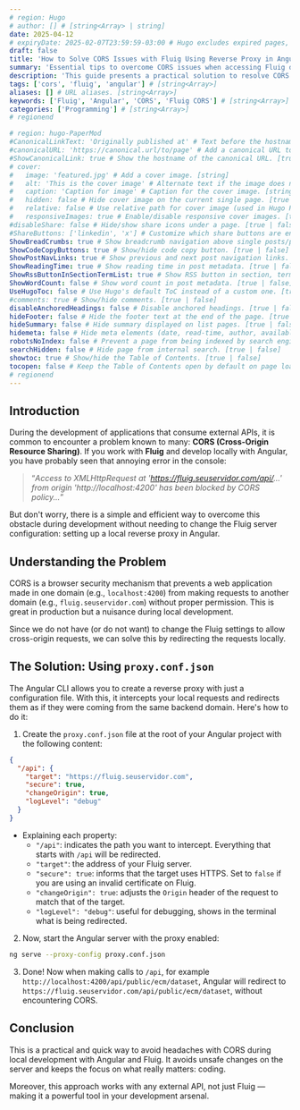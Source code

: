 ```yaml
---
# region: Hugo
# author: [] # [string<Array> | string]
date: 2025-04-12
# expiryDate: 2025-02-07T23:59:59-03:00 # Hugo excludes expired pages, use `--buildExpired` to include them
draft: false
title: 'How to Solve CORS Issues with Fluig Using Reverse Proxy in Angular'
summary: 'Essential tips to overcome CORS issues when accessing Fluig during local development with Angular, using reverse proxy with `proxy.conf.json`.' # Refer to: 'https://gohugo.io/content-management/summaries/'
description: 'This guide presents a practical solution to resolve CORS errors when consuming the Fluig API in a local environment with Angular. By configuring a reverse proxy with `proxy.conf.json`, it is possible to redirect requests and avoid the need to change server settings. The practices discussed here are also applicable to other external APIs facing the same problem.'
tags: ['cors', 'fluig', 'angular'] # [string<Array>]
aliases: [] # URL aliases. [string<Array>]
keywords: ['Fluig', 'Angular', 'CORS', 'Fluig CORS'] # [string<Array>]
categories: ['Programming'] # [string<Array>]
# regionend

# region: hugo-PaperMod
#CanonicalLinkText: 'Originally published at' # Text before the hostname of the canonical URL. [string]
#canonicalURL: 'https://canonical.url/to/page' # Add a canonical URL to posts. [string]
#ShowCanonicalLink: true # Show the hostname of the canonical URL. [true | false]
# cover:
#   image: 'featured.jpg' # Add a cover image. [string]
#   alt: 'This is the cover image' # Alternate text if the image does not load. [string]
#   caption: 'Caption for image' # Caption for the cover image. [string]
#   hidden: false # Hide cover image on the current single page. [true | false]
#   relative: false # Use relative path for cover image (used in Hugo Page Bundles). [true | false]
#   responsiveImages: true # Enable/disable responsive cover images. [true | false]
#disableShare: false # Hide/show share icons under a page. [true | false]
#ShareButtons: ['linkedin', 'x'] # Customize which share buttons are enabled on the page. [list]
ShowBreadCrumbs: true # Show breadcrumb navigation above single posts/pages. [true | false]
ShowCodeCopyButtons: true # Show/hide code copy button. [true | false]
ShowPostNavLinks: true # Show previous and next post navigation links. [true | false]
ShowReadingTime: true # Show reading time in post metadata. [true | false]
ShowRssButtonInSectionTermList: true # Show RSS button in section, term, and list pages. [true | false]
ShowWordCount: false # Show word count in post metadata. [true | false]
UseHugoToc: false # Use Hugo's default ToC instead of a custom one. [true | false]
#comments: true # Show/hide comments. [true | false]
disableAnchoredHeadings: false # Disable anchored headings. [true | false]
hideFooter: false # Hide the footer text at the end of the page. [true | false]
hideSummary: false # Hide summary displayed on list pages. [true | false]
hidemeta: false # Hide meta elements (date, read-time, author, available translations). [true | false]
robotsNoIndex: false # Prevent a page from being indexed by search engines. [true | false]
searchHidden: false # Hide page from internal search. [true | false]
showtoc: true # Show/hide the Table of Contents. [true | false]
tocopen: false # Keep the Table of Contents open by default on page load. [true | false]
# regionend
---
```


<!-- @format -->

## Introduction

During the development of applications that consume external APIs, it is common to encounter a problem known to many: **CORS (Cross-Origin Resource Sharing)**. If you work with **Fluig** and develop locally with Angular, you have probably seen that annoying error in the console:

> “_Access to XMLHttpRequest at 'https://fluig.seuservidor.com/api/...' from origin 'http://localhost:4200' has been blocked by CORS policy..._”

But don't worry, there is a simple and efficient way to overcome this obstacle during development without needing to change the Fluig server configuration: setting up a local reverse proxy in Angular.

## Understanding the Problem

CORS is a browser security mechanism that prevents a web application made in one domain (e.g., `localhost:4200`) from making requests to another domain (e.g., `fluig.seuservidor.com`) without proper permission. This is great in production but a nuisance during local development.

Since we do not have (or do not want) to change the Fluig settings to allow cross-origin requests, we can solve this by redirecting the requests locally.

## The Solution: Using `proxy.conf.json`

The Angular CLI allows you to create a reverse proxy with just a configuration file. With this, it intercepts your local requests and redirects them as if they were coming from the same backend domain. Here's how to do it:

1. Create the `proxy.conf.json` file at the root of your Angular project with the following content:

```json
{
  "/api": {
    "target": "https://fluig.seuservidor.com",
    "secure": true,
    "changeOrigin": true,
    "logLevel": "debug"
  }
}
```

- Explaining each property:
  - `"/api"`: indicates the path you want to intercept. Everything that starts with `/api` will be redirected.
  - `"target"`: the address of your Fluig server.
  - `"secure": true`: informs that the target uses HTTPS. Set to `false` if you are using an invalid certificate on Fluig.
  - `"changeOrigin": true`: adjusts the `Origin` header of the request to match that of the target.
  - `"logLevel": "debug"`: useful for debugging, shows in the terminal what is being redirected.

2. Now, start the Angular server with the proxy enabled:

```bash
ng serve --proxy-config proxy.conf.json
```

3. Done! Now when making calls to `/api`, for example `http://localhost:4200/api/public/ecm/dataset`, Angular will redirect to `https://fluig.seuservidor.com/api/public/ecm/dataset`, without encountering CORS.

## Conclusion

This is a practical and quick way to avoid headaches with CORS during local development with Angular and Fluig. It avoids unsafe changes on the server and keeps the focus on what really matters: coding.

Moreover, this approach works with any external API, not just Fluig — making it a powerful tool in your development arsenal.
